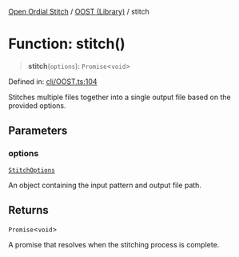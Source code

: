 [Open Ordial Stitch](../../README.md) / [OOST (Library)](../README.md) / stitch

# Function: stitch()

> **stitch**(`options`): `Promise`\<`void`\>

Defined in: [cli/OOST.ts:104](https://github.com/open-ordinal/open-ordinal-stitch/blob/862f19565e543bbcf64e91f6cfe4c59308e04c3a/src/cli/OOST.ts#L104)

Stitches multiple files together into a single output file based on the provided options.

## Parameters

### options

[`StitchOptions`](../classes/StitchOptions.md)

An object containing the input pattern and output file path.

## Returns

`Promise`\<`void`\>

A promise that resolves when the stitching process is complete.
